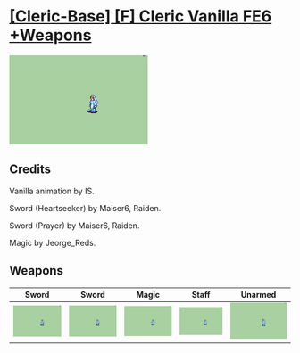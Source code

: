 # [\[Cleric-Base\] \[F\] Cleric Vanilla FE6 +Weapons](./)

<img src="./1.%20Sword%20(Heartseeker)/Sword_000.png" alt="[Cleric-Base] [F] Cleric Vanilla FE6 +Weapons standing" />

## Credits

Vanilla animation by IS.

Sword (Heartseeker) by Maiser6, Raiden.

Sword (Prayer) by Maiser6, Raiden.

Magic by Jeorge_Reds.

## Weapons


|Sword |Sword |Magic |Staff |Unarmed |
|  :---: | :---: | :---: | :---: | :---: |
| <img alt="Sword animation" src="./1.%20Sword%20(Heartseeker)/Sword.gif" /> | <img alt="Sword animation" src="./1.%20Sword%20(Prayer)/Sword.gif" /> | <img alt="Magic animation" src="./6.%20Magic/Magic.gif" /> | <img alt="Staff animation" src="./7.%20Staff/Staff.gif" /> | <img alt="Unarmed animation" src="./8.%20Unarmed/Unarmed.gif" /> |
